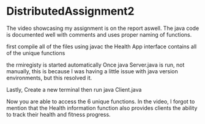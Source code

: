 # DistributedAssignment2
The video showcasing my assignment is on the report aswell.
The java code is documented well with comments and uses proper naming of functions.


first compile all of the files using javac
the Health App interface contains all of the unique functions

the rmiregisty is started automatically Once java Server.java is run, not manually, this is because I was having a little issue with java version environments, but this resolved it.

Lastly,
Create a new terminal then run java Client.java

Now you are able to access the 6 unique functions.
In the video, I forgot to mention that the Health information function also provides clients the ability to track their health and fitness progress.

